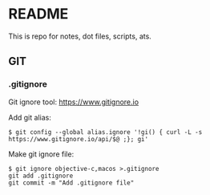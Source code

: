 # README

This is repo for notes, dot files, scripts, ats.

## GIT

### .gitignore

Git ignore tool: https://www.gitignore.io

Add git alias:

```
$ git config --global alias.ignore '!gi() { curl -L -s https://www.gitignore.io/api/$@ ;}; gi'
```

Make git ignore file:

```
$ git ignore objective-c,macos >.gitignore
git add .gitignore
git commit -m "Add .gitignore file"
```
